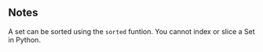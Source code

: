 ## Notes

A set can be sorted using the `sorted` funtion. You cannot index or slice a Set in Python.
